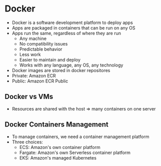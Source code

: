 # Docker

* Docker is a software development platform to deploy apps
* Apps are packaged in containers that can be run on any OS
* Apps run the same, regardless of where they are run
  * Any machine
  * No compatibility issues
  * Predictable behavior
  * Less work
  * Easier to maintain and deploy
  * Works with any language, any OS, any technology
* Docker images are stored in docker repositores
* Private: Amazon ECR
* Public: Amazon ECR Public

## Docker vs VMs

* Resources are shared with the host => many containers on one server

## Docker Containers Management

* To manage containers, we need a container management platform
* Three choices:
  * ECS: Amazon's own container platform
  * Fargate: Amazon's own Serverless container platform
  * EKS: Amazon's managed Kubernetes
  